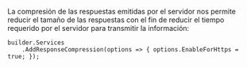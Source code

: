 La compresión de las respuestas emitidas por el servidor nos permite reducir el tamaño de las respuestas con el fin de reducir el tiempo requerido por el servidor para transmitir la información:

```
builder.Services
	.AddResponseCompression(options => { options.EnableForHttps = true; });
```